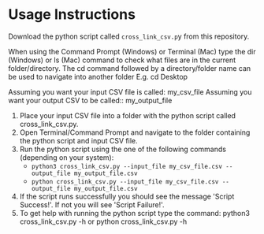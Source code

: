 # Usage Instructions

Download the python script called `cross_link_csv.p`y from this repository.

When using the Command Prompt (Windows) or Terminal (Mac) type the dir (Windows) or ls (Mac) 
command to check what files are in the current folder/directory. The cd command followed by a directory/folder name 
can be used to navigate into another folder E.g. cd Desktop

Assuming you want your input CSV file is called: my_csv_file
Assuming you want your output CSV to be called:: my_output_file

1. Place your input CSV file into a folder with the python script called cross_link_csv.py.
2. Open Terminal/Command Prompt and navigate to the folder containing the python script and input CSV file.
3. Run the python script using the one of the following commands (depending on your system): 
   - `python3 cross_link_csv.py --input_file my_csv_file.csv --output_file my_output_file.csv`
   - `python cross_link_csv.py --input_file my_csv_file.csv --output_file my_output_file.csv`
4. If the script runs successfully you should see the message 'Script Success!'. If not you will see 'Script Failure!'.
5. To get help with running the python script type the command: python3 cross_link_csv.py -h or python cross_link_csv.py -h
